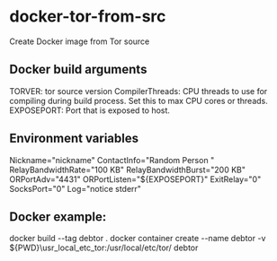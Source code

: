 # docker-tor-from-src
Create Docker image from Tor source

## Docker build arguments
TORVER: tor source version
CompilerThreads: CPU threads to use for compiling during build process. Set this to max CPU cores or threads.
EXPOSEPORT: Port that is exposed to host.

## Environment variables
Nickname="nickname"
ContactInfo="Random Person <nobody AT example dot com>"
RelayBandwidthRate="100 KB"
RelayBandwidthBurst="200 KB"
ORPortAdv="4431"
ORPortListen="${EXPOSEPORT}"
ExitRelay="0"
SocksPort="0"
Log="notice stderr"

## Docker example:
docker build --tag debtor .
docker container create --name debtor -v ${PWD}\usr_local_etc_tor\:/usr/local/etc/tor/ debtor

